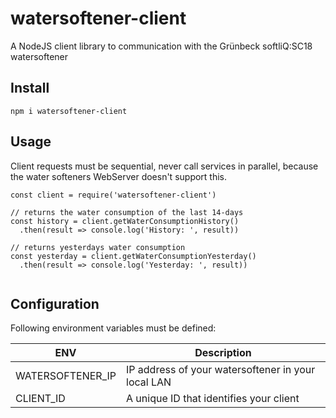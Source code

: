 # watersoftener-client
A NodeJS client library to communication with the Grünbeck softliQ:SC18 watersoftener

## Install
```
npm i watersoftener-client
```

## Usage
Client requests must be sequential, never call services in parallel, because the water softeners WebServer doesn't support this.
```
const client = require('watersoftener-client')

// returns the water consumption of the last 14-days
const history = client.getWaterConsumptionHistory()
  .then(result => console.log('History: ', result))

// returns yesterdays water consumption
const yesterday = client.getWaterConsumptionYesterday()
  .then(result => console.log('Yesterday: ', result))
 
```

## Configuration
Following environment variables must be defined:

| ENV | Description |
| --- | ----------- |
| WATERSOFTENER_IP | IP address of your watersoftener in your local LAN |
| CLIENT_ID | A unique ID that identifies your client |



